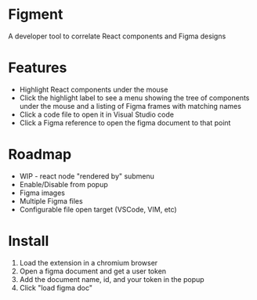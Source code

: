 # Figment

A developer tool to correlate React components and Figma designs

# Features
* Highlight React components under the mouse
* Click the highlight label to see a menu showing the tree of components under the mouse and a listing of Figma frames with matching names
* Click a code file to open it in Visual Studio code
* Click a Figma reference to open the figma document to that point

# Roadmap
* WIP - react node "rendered by" submenu
* Enable/Disable from popup
* Figma images
* Multiple Figma files
* Configurable file open target (VSCode, VIM, etc)

# Install
1) Load the extension in a chromium browser
1) Open a figma document and get a user token
1) Add the document name, id, and your token in the popup
1) Click "load figma doc"
